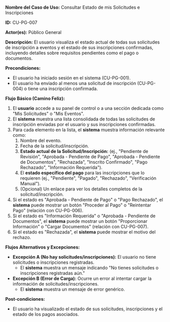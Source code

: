 **Nombre del Caso de Uso:** Consultar Estado de mis Solicitudes e Inscripciones

**ID:** CU-PG-007

**Actor(es):** Público General

**Descripción:** El usuario visualiza el estado actual de todas sus solicitudes de inscripción a eventos y el estado de sus inscripciones confirmadas, incluyendo detalles sobre requisitos pendientes como el pago o documentos.

**Precondiciones:**

* El usuario ha iniciado sesión en el sistema (CU-PG-001).
* El usuario ha enviado al menos una solicitud de inscripción (CU-PG-004) o tiene una inscripción confirmada.

**Flujo Básico (Camino Feliz):**

1. El **usuario** accede a su panel de control o a una sección dedicada como "Mis Solicitudes" o "Mis Eventos".
2. El **sistema** muestra una lista consolidada de todas las solicitudes de inscripción enviadas por el usuario y sus inscripciones confirmadas.
3. Para cada elemento en la lista, el **sistema** muestra información relevante como:
   1. Nombre del evento.
   2. Fecha de la solicitud/inscripción.
   3. **Estado actual de la Solicitud/Inscripción:** (ej., "Pendiente de Revisión", "Aprobada - Pendiente de Pago", "Aprobada - Pendiente de Documentos", "Rechazada", "Inscrito Confirmado", "Pago Rechazado", "Información Requerida").
   4. El **estado específico del pago** para las inscripciones que lo requieren (ej., "Pendiente", "Pagado", "Rechazado", "Verificación Manual").
   5. (Opcional) Un enlace para ver los detalles completos de la solicitud/inscripción.
4. Si el estado es "Aprobada - Pendiente de Pago" o "Pago Rechazado", el **sistema** puede mostrar un botón "Proceder al Pago" o "Reintentar Pago" (relación con CU-PG-006).
5. Si el estado es "Información Requerida" o "Aprobada - Pendiente de Documentos", el **sistema** puede mostrar un botón "Proporcionar Información" o "Cargar Documentos" (relación con CU-PG-007).
6. Si el estado es "Rechazada", el **sistema** puede mostrar el motivo del rechazo.

**Flujos Alternativos y Excepciones:**

* **Excepción A (No hay solicitudes/inscripciones):** El usuario no tiene solicitudes o inscripciones registradas.
  + El **sistema** muestra un mensaje indicando "No tienes solicitudes o inscripciones registradas aún."
* **Excepción B (Error de Carga):** Ocurre un error al intentar cargar la información de solicitudes/inscripciones.
  + El **sistema** muestra un mensaje de error genérico.

**Post-condiciones:**

* El usuario ha visualizado el estado de sus solicitudes, inscripciones y el estado de los pagos asociados.